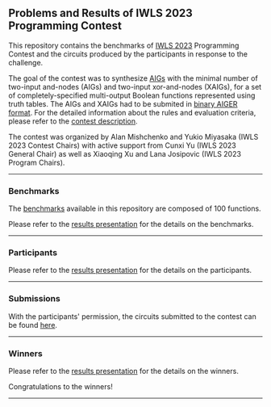 ## Problems and Results of IWLS 2023 Programming Contest

This repository contains the benchmarks of [IWLS 2023](https://www.iwls.org/iwls2023/program.php) 
Programming Contest and the circuits produced by the participants in response to the challenge.  

The goal of the contest was to synthesize [AIGs](https://en.wikipedia.org/wiki/And-inverter_graph) 
with the minimal number of two-input and-nodes (AIGs) and two-input xor-and-nodes (XAIGs), 
for a set of completely-specified multi-output Boolean functions 
represented using truth tables. The AIGs and XAIGs had to be submited in [binary AIGER format](http://fmv.jku.at/aiger/).
For the detailed information about the rules and evaluation criteria, please refer to the 
[contest description](https://github.com/alanminko/iwls2023-ls-contest/blob/main/IWLS_2023_Programming_Contest.pdf).

The contest was organized by Alan Mishchenko and Yukio Miyasaka (IWLS 2023 Contest Chairs) 
with active support from Cunxi Yu (IWLS 2023 General Chair) as well as Xiaoqing Xu and Lana Josipovic 
(IWLS 2023 Program Chairs).

---

### Benchmarks

The [benchmarks](https://github.com/alanminko/iwls2023-ls-contest/tree/main/benchmarks) available in this repository are composed of 100 functions.

Please refer to the [results presentation](https://github.com/alanminko/iwls2023-ls-contest/blob/main/IWLS_2023_Contest_Presentation.pdf) for the details on the benchmarks.

---

### Participants

Please refer to the [results presentation](https://github.com/alanminko/iwls2023-ls-contest/blob/main/IWLS_2023_Contest_Presentation.pdf) for the details on the participants.

---
       
### Submissions

With the participants' permission, the circuits submitted to the contest can be found [here](https://github.com/alanminko/iwls2023-ls-contest/tree/main/submissions).

---

### Winners

Please refer to the [results presentation](https://github.com/alanminko/iwls2023-ls-contest/blob/main/IWLS_2023_Contest_Presentation.pdf) for the details on the winners.

Congratulations to the winners!

---








